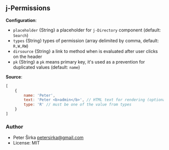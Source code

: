 ## j-Permissions

__Configuration__:

- `placeholder` {String} a placeholder for `j-Directory` component (default: `Search`)
- `types` {String} types of permission (array delimited by comma, default: `R,W,RW`)
- `dirsource` {String} a link to method when is evaluated after user clicks on the header
- `pk` {String} a `pk` means primary key, it's used as a prevention for duplicated values (default: `name`)

__Source__:

```javascript
[
	{
		name: 'Peter',
		text: 'Peter <b>admin</b>', // HTML text for rendering (optional)
		type: 'R' // must be one of the value from types
	}
]
```

### Author

- Peter Širka <petersirka@gmail.com>
- License: MIT
